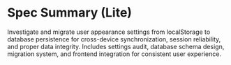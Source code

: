 # Spec Summary (Lite)

Investigate and migrate user appearance settings from localStorage to database persistence for cross-device synchronization, session reliability, and proper data integrity. Includes settings audit, database schema design, migration system, and frontend integration for consistent user experience.